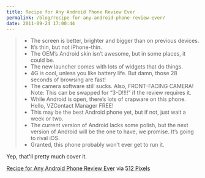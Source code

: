 ```yaml
---
title: Recipe for Any Android Phone Review Ever
permalink: /blog/recipe-for-any-android-phone-review-ever/
date: 2011-09-24 17:00:44
---
```


>   * The screen is better, brighter and bigger than on previous devices.
>   * It’s thin, but not iPhone-thin.
>   * The OEM’s Android skin isn’t awesome, but in some places, it could be.
>   * The new launcher comes with lots of widgets that do things.
>   * 4G is cool, unless you like battery life. But damn, those 28 seconds of browsing are fast!
>   * The camera software still sucks. Also, FRONT-FACING CAMERA! Note: This can be swapped for “3-D!!!!” if the review requires it.
>   * While Android is open, there’s lots of crapware on this phone. Hello, VZContact Manager FREE!
>   * This may be the best Android phone yet, but if not, just wait a week or two.
>   * The current version of Android lacks some polish, but the next version of Android will be the one to have, we promise. It’s going to rival iOS. 
>   * Granted, this phone probably won’t ever get to run it.

Yep, that'll pretty much cover it. 

[Recipe for Any Android Phone Review Ever](http://512pixels.net/recipe-for-any-android-phone-review-ever/) via [512 Pixels](http://512pixels.net)